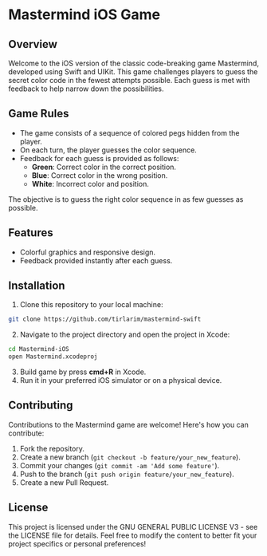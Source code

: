 # Mastermind iOS Game

## Overview

Welcome to the iOS version of the classic code-breaking game Mastermind, developed using Swift and UIKit.
This game challenges players to guess the secret color code in the fewest attempts possible.
Each guess is met with feedback to help narrow down the possibilities.

## Game Rules

- The game consists of a sequence of colored pegs hidden from the player.
- On each turn, the player guesses the color sequence.
- Feedback for each guess is provided as follows:
  - **Green**: Correct color in the correct position.
  - **Blue**: Correct color in the wrong position.
  - **White**: Incorrect color and position.

The objective is to guess the right color sequence in as few guesses as possible.

## Features

- Colorful graphics and responsive design.
- Feedback provided instantly after each guess.

## Installation

1) Clone this repository to your local machine:

```bash
git clone https://github.com/tirlarim/mastermind-swift
```

2) Navigate to the project directory and open the project in Xcode:

```bash
cd Mastermind-iOS
open Mastermind.xcodeproj
```

3) Build game by press **cmd+R** in Xcode.
5) Run it in your preferred iOS simulator or on a physical device.

## Contributing

Contributions to the Mastermind game are welcome! Here's how you can contribute:

1. Fork the repository.
2. Create a new branch (`git checkout -b feature/your_new_feature`).
3. Commit your changes (`git commit -am 'Add some feature'`).
4. Push to the branch (`git push origin feature/your_new_feature`).
5. Create a new Pull Request.

## License

This project is licensed under the GNU GENERAL PUBLIC LICENSE V3 - see the LICENSE file for details.
Feel free to modify the content to better fit your project specifics or personal preferences!
